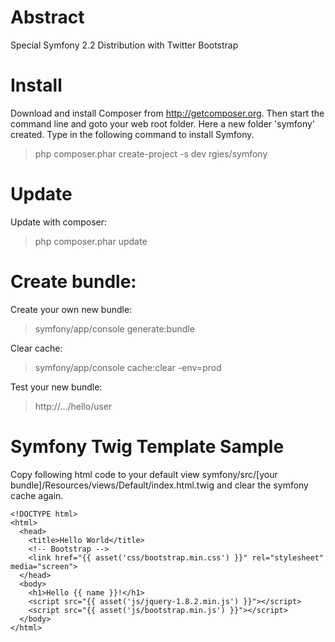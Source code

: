 Abstract
===========

Special Symfony 2.2 Distribution with Twitter Bootstrap

Install
========

Download and install Composer from http://getcomposer.org.
Then start the command line and goto your web root folder. Here a new folder 'symfony' created. Type in the following command to install Symfony.

> php composer.phar create-project -s dev rgies/symfony


Update
========

Update with composer:

> php composer.phar update


Create bundle:
==========================

Create your own new bundle:

> symfony/app/console generate:bundle

Clear cache:

> symfony/app/console cache:clear -env=prod

Test your new bundle:

> http://.../hello/user


Symfony Twig Template Sample
=============================

Copy following html code to your default view symfony/src/[your bundle]/Resources/views/Default/index.html.twig and clear the symfony cache again.


    <!DOCTYPE html>
    <html>
      <head>
        <title>Hello World</title>
        <!-- Bootstrap -->
        <link href="{{ asset('css/bootstrap.min.css') }}" rel="stylesheet" media="screen">
      </head>
      <body>
        <h1>Hello {{ name }}!</h1>
        <script src="{{ asset('js/jquery-1.8.2.min.js') }}"></script>
        <script src="{{ asset('js/bootstrap.min.js') }}"></script>
      </body>
    </html>
